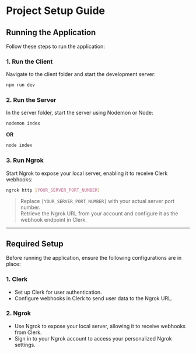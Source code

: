 
# Project Setup Guide

## Running the Application

Follow these steps to run the application:

### 1. Run the Client
Navigate to the client folder and start the development server:
```bash
npm run dev
```

### 2. Run the Server
In the server folder, start the server using Nodemon or Node:
```bash
nodemon index
```
**OR**
```bash
node index
```

### 3. Run Ngrok
Start Ngrok to expose your local server, enabling it to receive Clerk webhooks:
```bash
ngrok http [YOUR_SERVER_PORT_NUMBER]
```
> Replace `[YOUR_SERVER_PORT_NUMBER]` with your actual server port number.  
> Retrieve the Ngrok URL from your account and configure it as the webhook endpoint in Clerk.

---

## Required Setup

Before running the application, ensure the following configurations are in place:

### 1. Clerk
- Set up Clerk for user authentication.
- Configure webhooks in Clerk to send user data to the Ngrok URL.

### 2. Ngrok
- Use Ngrok to expose your local server, allowing it to receive webhooks from Clerk.
- Sign in to your Ngrok account to access your personalized Ngrok settings.